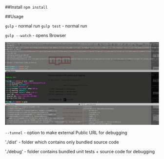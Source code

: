 
##Install
`npm install`

##Usage

`gulp`      - normal run
`gulp test` - normal run

`gulp --watch` - opens Browser


![Tutorial](tutorial.gif)

`--tunnel` - option to make external Public URL for debugging

'./dist' - folder which contains only bundled source code

'./debug' - folder contains bundled unit tests + source code for debugging
